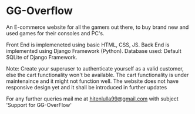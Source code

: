 # GG-Overflow
 An E-commerce website for all the gamers out there, to buy brand new and used games for their consoles and PC's.

Front End is implemeneted using basic HTML, CSS, JS.
Back End is implemented using Django Framework (Python).
Database used: Default SQLite of Django Framework.

Note:
Create your superuser to authenticate yourself as a valid customer, else the cart functionality won't be available.
The cart functionality is under maintenaince and it might not function well.
The website does not have responsive design yet and it shall be introduced in further updates

For any further queries
mail me at hitenlulla99@gmail.com with subject 'Support for GG-OverFlow'
